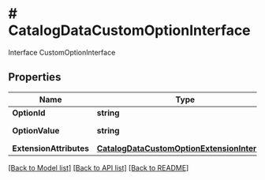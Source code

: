 # # CatalogDataCustomOptionInterface
Interface CustomOptionInterface

## Properties 


Name | Type | Description | Notes
------------ | ------------- | ------------- | -------------
**OptionId**| **string** | Option id  |
**OptionValue**| **string** | Option value  |
**ExtensionAttributes**| [**CatalogDataCustomOptionExtensionInterface**](CatalogDataCustomOptionExtensionInterface.md) |   | [optional]


[[Back to Model list]](../../README.md#models) [[Back to API list]](../../README.md#endpoints) [[Back to README]](../../README.md)

